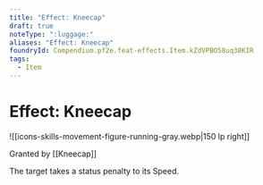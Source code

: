 ```yaml
---
title: "Effect: Kneecap"
draft: true
noteType: ":luggage:"
aliases: "Effect: Kneecap"
foundryId: Compendium.pf2e.feat-effects.Item.kZdVPBO58uq38KIR
tags:
  - Item
---
```


# Effect: Kneecap
![[icons-skills-movement-figure-running-gray.webp|150 lp right]]

Granted by [[Kneecap]]

The target takes a status penalty to its Speed.
